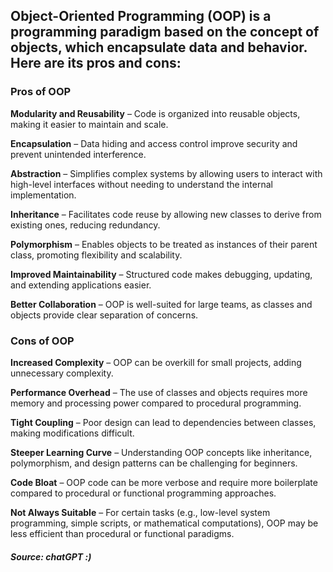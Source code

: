 ## Object-Oriented Programming (OOP) is a programming paradigm based on the concept of objects, which encapsulate data and behavior. Here are its pros and cons:  

### **Pros of OOP**  

**Modularity and Reusability** – Code is organized into reusable objects, making it easier to maintain and scale.  

**Encapsulation** – Data hiding and access control improve security and prevent unintended interference.  

**Abstraction** – Simplifies complex systems by allowing users to interact with high-level interfaces without needing to understand the internal implementation.  

**Inheritance** – Facilitates code reuse by allowing new classes to derive from existing ones, reducing redundancy.  

**Polymorphism** – Enables objects to be treated as instances of their parent class, promoting flexibility and scalability.  

**Improved Maintainability** – Structured code makes debugging, updating, and extending applications easier.  

**Better Collaboration** – OOP is well-suited for large teams, as classes and objects provide clear separation of concerns.  


### **Cons of OOP**  

**Increased Complexity** – OOP can be overkill for small projects, adding unnecessary complexity.  

**Performance Overhead** – The use of classes and objects requires more memory and processing power compared to procedural programming.  

**Tight Coupling** – Poor design can lead to dependencies between classes, making modifications difficult.  

**Steeper Learning Curve** – Understanding OOP concepts like inheritance, polymorphism, and design patterns can be challenging for beginners.  

**Code Bloat** – OOP code can be more verbose and require more boilerplate compared to procedural or functional programming approaches.  

**Not Always Suitable** – For certain tasks (e.g., low-level system programming, simple scripts, or mathematical computations), OOP may be less efficient than procedural or functional paradigms.  

##### Source: chatGPT  :)